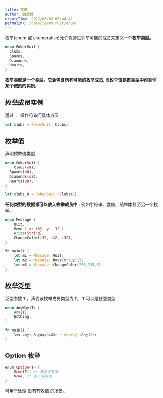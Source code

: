 ```yaml
---
title: 枚举
author: 鹏展博
createTime: 2022/06/03 05:44:47
permalink: /note/learn-rust/enum/
---
```


枚举(enum 或 enumeration)允许你通过列举可能的成员来定义一个**枚举类型。**

```rust
enum PokerSuit {
  Clubs,
  Spades,
  Diamonds,
  Hearts,
}
```

**枚举类型是一个类型，它会包含所有可能的枚举成员, 而枚举值是该类型中的具体某个成员的实例。**

## 枚举成员实例

通过 `::` 操作符访问具体成员

```rust
let clubs = PokerSuit::Clubs;
```

## 枚举值

声明枚举值类型

```rust
enum PokerSuit {
	Clubs(u8),
  Spades(u8),
  Diamonds(u8),
  Hearts(u8),
}

let clubs_8 = PokerSuit::Clubs(8);
```

**任何类型的数据都可以放入枚举成员中** : 例如字符串、数值、结构体甚至另一个枚举。

```rust
enum Message {
    Quit,
    Move { x: i32, y: i32 },
    Write(String),
    ChangeColor(i32, i32, i32),
}

fn main() {
    let m1 = Message::Quit;
    let m2 = Message::Move{x:1,y:1};
    let m3 = Message::ChangeColor(255,255,0);
}
```

## 枚举泛型

泛型参数 `T` ，声明该枚举成员类型为 `T`， `T` 可以是任意类型

```rust
enum AnyWay<T> {
	Any(T),
	Nothing,
}

fn main() {
	let any: AnyWay<i32> = AnyWay::Any(8);
}
```

## Option 枚举

```rust
enum Option<T> {
	Some(T), // 表示含有值
	None, // 表示没有值
}
```

可用于处理 没有有效值  的场景。
